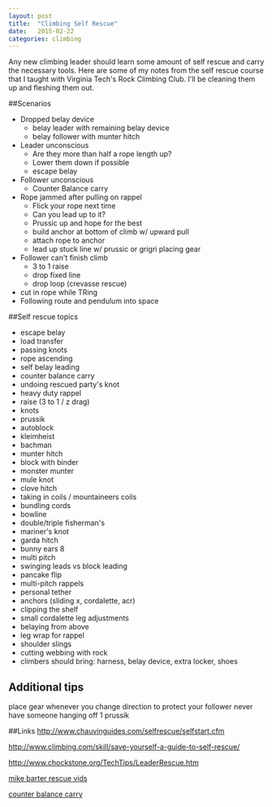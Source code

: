 ```yaml
---
layout: post
title:  "Climbing Self Rescue"
date:   2015-02-22
categories: climbing
---
```


Any new climbing leader should learn some amount of self rescue and carry the necessary
tools. Here are some of my notes from the self rescue course that I taught with Virginia Tech's Rock Climbing Club.
I'll be cleaning them up and fleshing them out.

##Scenarios
- Dropped belay device
  - belay leader with remaining belay device
  - belay follower with munter hitch
- Leader unconscious
  - Are they more than half a rope length up?
  - Lower them down if possible
  - escape belay
- Follower unconscious
  - Counter Balance carry
- Rope jammed after pulling on rappel
  - Flick your rope next time
  - Can you lead up to it?
  - Prussic up and hope for the best
  - build anchor at bottom of climb w/ upward pull
  - attach rope to anchor
  - lead up stuck line w/ prussic or grigri placing gear
- Follower can't finish climb 
  - 3 to 1 raise
  - drop fixed line
  - drop loop (crevasse rescue)
- cut in rope while TRing
- Following route and pendulum into space

##Self rescue topics
- escape belay
- load transfer
- passing knots
- rope ascending
- self belay leading
- counter balance carry
- undoing rescued party's knot
- heavy duty rappel
- raise (3 to 1 / z drag)
- knots
- prussik
- autoblock
- kleimheist
- bachman
- munter hitch
- block with binder
- monster munter
- mule knot
- clove hitch
- taking in coils / mountaineers coils
- bundling cords
- bowline
- double/triple fisherman's
- mariner's knot
- garda hitch
- bunny ears 8
- multi pitch
- swinging leads vs block leading
- pancake flip
- multi-pitch rappels
- personal tether
- anchors (sliding x, cordalette, acr)
- clipping the shelf
- small cordalette leg adjustments
- belaying from above
- leg wrap for rappel
- shoulder slings
- cutting webbing with rock
- climbers should bring: harness, belay device, extra locker, shoes

## Additional tips
place gear whenever you change direction to protect your follower
never have someone hanging off 1 prussik


##Links
http://www.chauvinguides.com/selfrescue/selfstart.cfm

http://www.climbing.com/skill/save-yourself-a-guide-to-self-rescue/

http://www.chockstone.org/TechTips/LeaderRescue.htm

[mike barter rescue vids](https://www.youtube.com/user/mikebarter387)

[counter balance carry](https://www.youtube.com/watch?v=6nIj4JYHXYs)
